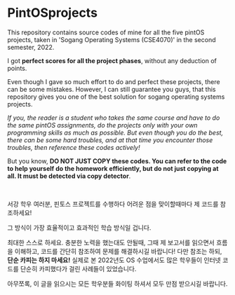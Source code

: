 # PintOSprojects

This repository contains source codes of mine for all the five pintOS projects, taken in 'Sogang Operating Systems (CSE4070)' in the second semester, 2022.

I got **perfect scores for all the project phases**, without any deduction of points.

Even though I gave so much effort to do and perfect these projects, there can be some mistakes. However, I can still guarantee you guys, that this repository gives you one of the best solution for sogang operating systems projects.

*If you, the reader is a student who takes the same course and have to do the same pintOS assignments, do the projects only with your own programming skills as much as possible. But even though you do the best, there can be some hard troubles, and at that time you encounter those troubles, then reference these codes actively!*

But you know, **DO NOT JUST COPY these codes. You can refer to the code to help yourself do the homework efficiently, but do not just copying at all. It must be detected via copy detector**.

<br>

서강 학우 여러분, 핀토스 프로젝트를 수행하다 어려운 점을 맞이할때마다 제 코드를 참조하세요! 

그 방식이 가장 효율적이고 효과적인 학습 방식일 겁니다. 

최대한 스스로 하세요. 충분한 노력을 했는대도 안될때, 그때 제 보고서를 읽으면서 흐름을 이해하고, 코드를 간단히 참조하여 문제를 해결하시길 바랍니다! 
다만 참조는 하되, **단순 카피는 하지 마세요!** 실제로 본 2022년도 OS 수업에서도 많은 학우들이 인터넷 코드를 단순히 카피했다가 걸린 사례들이 있었습니다. 

아무쪼록, 이 글을 읽으시는 모든 학우분들 화이팅 하셔서 모두 만점 받으시길 바랍니다.
